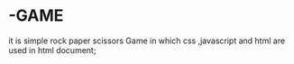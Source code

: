 # -GAME

it is simple rock paper scissors Game in which css ,javascript and html are used in html document;
